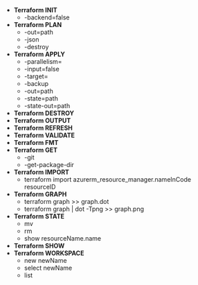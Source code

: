 * **Terraform INIT**
    -   -backend=false
* **Terraform PLAN**
    -   -out=path
    -   -json
    -   -destroy
* **Terraform APPLY**
    -   -parallelism=
    -   -input=false
    -   -target=
    -   -backup
    -   -out=path
    -   -state=path
    -   -state-out=path
* **Terraform DESTROY**
* **Terraform OUTPUT**
* **Terraform REFRESH**
* **Terraform VALIDATE**
* **Terraform FMT**
* **Terraform GET**
    -   -git
    -   -get-package-dir
* **Terraform IMPORT**
    -   terraform import azurerm_resource_manager.nameInCode resourceID
* **Terraform GRAPH**
    -   terraform graph >> graph.dot
    -   terraform graph | dot -Tpng >> graph.png
* **Terraform STATE**
    -   mv
    -   rm
    -   show resourceName.name
* **Terraform SHOW**
* **Terraform WORKSPACE**
    -   new newName
    -   select newName
    -   list